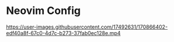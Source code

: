 # Neovim Config

https://user-images.githubusercontent.com/17492631/170866402-edf40a8f-67c0-4d7c-b273-37fab0ec128e.mp4
